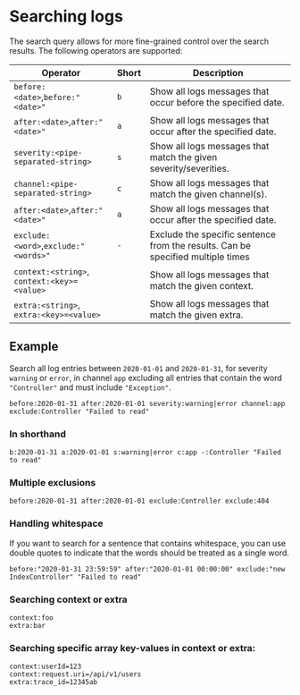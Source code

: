 # Searching logs

The search query allows for more fine-grained control over the search results. The following operators are supported:

| Operator                                    | Short | Description                                                                     |
|---------------------------------------------|-------|---------------------------------------------------------------------------------|
| `before:<date>`,`before:"<date>"`           | `b`   | Show all logs messages that occur before the specified date.                    |
| `after:<date>`,`after:"<date>"`             | `a`   | Show all logs messages that occur after the specified date.                     |
| `severity:<pipe-separated-string>`          | `s`   | Show all logs messages that match the given severity/severities.                |
| `channel:<pipe-separated-string>`           | `c`   | Show all logs messages that match the given channel(s).                         |
| `after:<date>`,`after:"<date>"`             | `a`   | Show all logs messages that occur after the specified date.                     |
| `exclude:<word>`,`exclude:"<words>"`        | `-`   | Exclude the specific sentence from the results. Can be specified multiple times |
| `context:<string>`, `context:<key>=<value>` |       | Show all logs messages that match the given context.                            |
| `extra:<string>`, `extra:<key>=<value>`     |       | Show all logs messages that match the given extra.                              |

## Example

Search all log entries between `2020-01-01` and `2020-01-31`, for severity `warning` or `error`, in channel `app`
excluding all entries that contain the word `"Controller"` and must include `"Exception"`.

```text
before:2020-01-31 after:2020-01-01 severity:warning|error channel:app exclude:Controller "Failed to read"
```

### In shorthand

```text
b:2020-01-31 a:2020-01-01 s:warning|error c:app -:Controller "Failed to read"
```

### Multiple exclusions

```text
before:2020-01-31 after:2020-01-01 exclude:Controller exclude:404
```

### Handling whitespace

If you want to search for a sentence that contains whitespace, you can use double quotes to indicate that the words should be treated as a single
word.

```text
before:"2020-01-31 23:59:59" after:"2020-01-01 00:00:00" exclude:"new IndexController" "Failed to read"
```

### Searching context or extra

```text
context:foo
extra:bar
```

### Searching specific array key-values in context or extra:
```text 
context:userId=123
context:request.uri=/api/v1/users
extra:trace_id=12345ab
```
